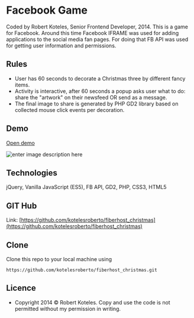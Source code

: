 # Facebook Game

Coded by Robert Koteles, Senior Frontend Developer, 2014. 
This is a game for Facebook. Around this time Facebook IFRAME was used for adding applications to the social media fan pages. For doing that FB API was used for getting user information and permissions. 

## Rules
 - User has 60 seconds to decorate a Christmas three by different fancy items.
 - Activity is interactive, after 60 seconds a popup asks user what to do: share the "artwork" on their newsfeed OR send as a message.
 - The final image to share is generated by PHP GD2 library based on collected mouse click events per decoration.

## Demo
[Open demo](http://domainforssl.hu/portfolio/robertkoteles/solutions/christmas__standalone/)

![enter image description here](http://domainforssl.hu/portfolio/robertkoteles/solutions/fiberhost_christmas__standalone/sample.png)

## Technologies
jQuery, Vanilla JavaScript (ES5), FB API, GD2, PHP, CSS3, HTML5 

## GIT Hub

Link:
[https://github.com/kotelesroberto/fiberhost_christmas](https://github.com/kotelesroberto/fiberhost_christmas)

## Clone

Clone this repo to your local machine using 
```
https://github.com/kotelesroberto/fiberhost_christmas.git
```


## Licence
*   Copyright 2014 ©  Robert Koteles. Copy and use the code is not permitted without my permission in writing.
